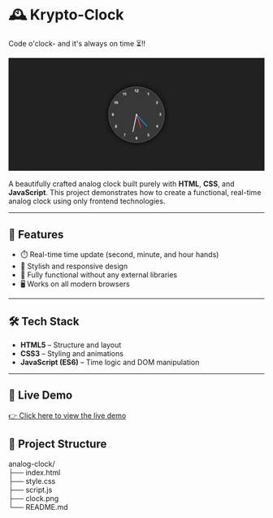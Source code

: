 
# 🕰️ Krypto-Clock
Code o'clock- and it's always on time ⏳!!


![Weather App Preview](./clock.png)

A beautifully crafted analog clock built purely with **HTML**, **CSS**, and **JavaScript**. This project demonstrates how to create a functional, real-time analog clock using only frontend technologies.

---

## 📌 Features

- ⏱️ Real-time time update (second, minute, and hour hands)
- 🎨 Stylish and responsive design
- 🧠 Fully functional without any external libraries
- 🖥️ Works on all modern browsers

---

## 🛠️ Tech Stack

- **HTML5** – Structure and layout
- **CSS3** – Styling and animations
- **JavaScript (ES6)** – Time logic and DOM manipulation

---

## 🚀 Live Demo

[👉 Click here to view the live demo](https://siddhantshukla108.github.io/Analog-Clock/)  

## 📂 Project Structure

analog-clock/ <br/>
├── index.html <br/>
├── style.css <br/>
├── script.js <br/>
├── clock.png <br/>
└── README.md
